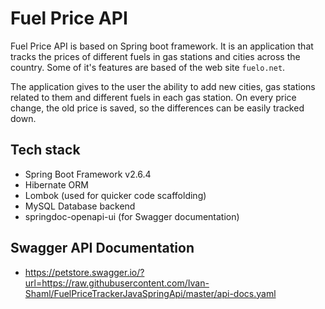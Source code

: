 # Fuel Price API

Fuel Price API is based on Spring boot framework. It is an application that tracks the prices of different fuels in gas stations and cities across the country. Some of it's features are based of the web site `fuelo.net`.

The application gives to the user the ability to add new cities, gas stations related to them and different fuels in each gas station. On every price change, the old price is saved, so the differences can be easily tracked down.

## Tech stack
 - Spring Boot Framework v2.6.4
 - Hibernate ORM
 - Lombok (used for quicker code scaffolding)
 - MySQL Database backend
 - springdoc-openapi-ui (for Swagger documentation)

## Swagger API Documentation
- https://petstore.swagger.io/?url=https://raw.githubusercontent.com/Ivan-Shaml/FuelPriceTrackerJavaSpringApi/master/api-docs.yaml
